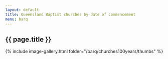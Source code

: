 ```yaml
---
layout: default
title: Queensland Baptist churches by date of commencement
menu: barq
---
```

## {{ page.title }}

{% include image-gallery.html folder="/barq/churches100years/thumbs" %}